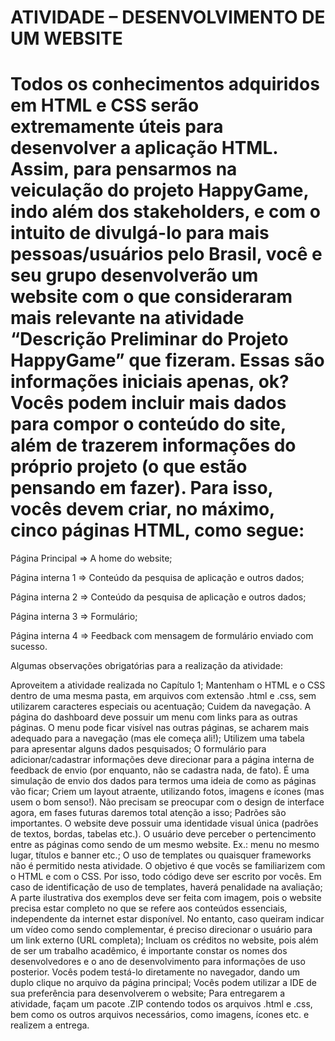 # ATIVIDADE – DESENVOLVIMENTO DE UM WEBSITE

# Todos os conhecimentos adquiridos em HTML e CSS serão extremamente úteis para desenvolver a aplicação HTML. Assim, para pensarmos na veiculação do projeto HappyGame, indo além dos stakeholders, e com o intuito de divulgá-lo para mais pessoas/usuários pelo Brasil, você e seu grupo desenvolverão um website com o que consideraram mais relevante na atividade “Descrição Preliminar do Projeto HappyGame” que fizeram. Essas são informações iniciais apenas, ok? Vocês podem incluir mais dados para compor o conteúdo do site, além de trazerem informações do próprio projeto (o que estão pensando em fazer). Para isso, vocês devem criar, no máximo, cinco páginas HTML, como segue:

Página Principal => A home do website;

Página interna 1 => Conteúdo da pesquisa de aplicação e outros dados;

Página interna 2 => Conteúdo da pesquisa de aplicação e outros dados;

Página interna 3 => Formulário;

Página interna 4 => Feedback com mensagem de formulário enviado com sucesso.

 

Algumas observações obrigatórias para a realização da atividade:

Aproveitem a atividade realizada no Capítulo 1;
Mantenham o HTML e o CSS dentro de uma mesma pasta, em arquivos com extensão .html e .css, sem utilizarem caracteres especiais ou acentuação;
Cuidem da navegação. A página do dashboard deve possuir um menu com links para as outras páginas. O menu pode ficar visível nas outras páginas, se acharem mais adequado para a navegação (mas ele começa ali!);
Utilizem uma tabela para apresentar alguns dados pesquisados;
O formulário para adicionar/cadastrar informações deve direcionar para a página interna de feedback de envio (por enquanto, não se cadastra nada, de fato). É uma simulação de envio dos dados para termos uma ideia de como as páginas vão ficar;
Criem um layout atraente, utilizando fotos, imagens e ícones (mas usem o bom senso!). Não precisam se preocupar com o design de interface agora, em fases futuras daremos total atenção a isso;
Padrões são importantes. O website deve possuir uma identidade visual única (padrões de textos, bordas, tabelas etc.). O usuário deve perceber o pertencimento entre as páginas como sendo de um mesmo website. Ex.: menu no mesmo lugar, títulos e banner etc.;
O uso de templates ou quaisquer frameworks não é permitido nesta atividade. O objetivo é que vocês se familiarizem com o HTML e com o CSS. Por isso, todo código deve ser escrito por vocês. Em caso de identificação de uso de templates, haverá penalidade na avaliação;
A parte ilustrativa dos exemplos deve ser feita com imagem, pois o website precisa estar completo no que se refere aos conteúdos essenciais, independente da internet estar disponível. No entanto, caso queiram indicar um vídeo como sendo complementar, é preciso direcionar o usuário para um link externo (URL completa);
Incluam os créditos no website, pois além de ser um trabalho acadêmico, é importante constar os nomes dos desenvolvedores e o ano de desenvolvimento para informações de uso posterior. Vocês podem testá-lo diretamente no navegador, dando um duplo clique no arquivo da página principal;
Vocês podem utilizar a IDE de sua preferência para desenvolverem o website;
Para entregarem a atividade, façam um pacote .ZIP contendo todos os arquivos .html e .css, bem como os outros arquivos necessários, como imagens, ícones etc. e realizem a entrega.

